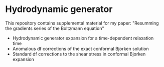 # Hydrodynamic generator 

This repository contains supplemental material for my paper:  "Resumming the gradients series of the Boltzmann equation"

- Hydrodynamic generator expansion for a time-dependent relaxation time
- Anomalous df corrections of the exact conformal Bjorken solution
- Standard df corrections to the shear stress in conformal Bjorken expansion
